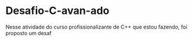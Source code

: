# Desafio-C-avan-ado
Nesse atividade do curso profissionalizante de C++ que estou fazendo, foi proposto um desaf
